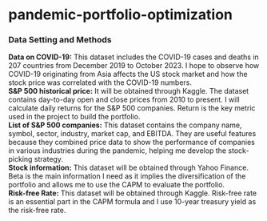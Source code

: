 # pandemic-portfolio-optimization
### Data Setting and Methods
**Data on COVID-19:** This dataset includes the COVID-19 cases and deaths in 207 countries from December 2019 to October 2023. I hope to observe how COVID-19 originating from Asia affects the US stock market and how the stock price was correlated with the COVID-19 numbers.  
**S&P 500 historical price:** It will be obtained through Kaggle. The dataset contains day-to-day open and close prices from 2010 to present. I will calculate daily returns for the S&P 500 companies. Return is the key metric used in the project to build the portfolio.  
**List of S&P 500 companies:** This dataset contains the company name, symbol, sector, industry, market cap, and EBITDA. They are useful features because they combined price data to show the performance of companies in various industries during the pandemic, helping me develop the stock-picking strategy.  
**Stock information:** This dataset will be obtained through Yahoo Finance. Beta is the main information I need as it implies the diversification of the portfolio and allows me to use the CAPM to evaluate the portfolio.  
**Risk-free Rate:** This dataset will be obtained through Kaggle. Risk-free rate is an essential part in the CAPM formula and I use 10-year treasury yield as the risk-free rate.
